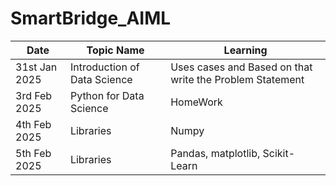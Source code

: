 # SmartBridge_AIML

| Date | Topic Name | Learning |
|-------| ----------| ---------|
|31st Jan 2025 | Introduction of Data Science | Uses cases and Based on that write the Problem Statement|
|3rd Feb 2025  |Python for Data Science       |    HomeWork                                             |
|4th Feb 2025  | Libraries                     | Numpy                                                   |
|5th Feb 2025  | Libraries                    | Pandas, matplotlib, Scikit-Learn
